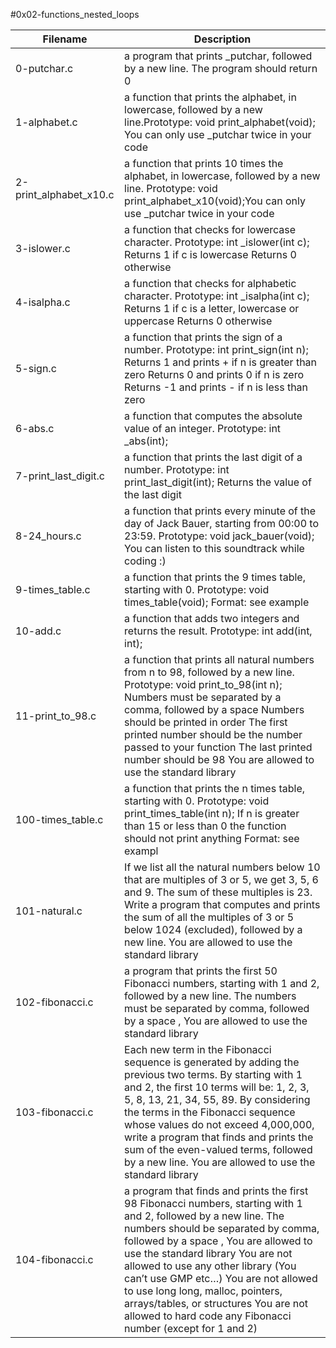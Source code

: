#0x02-functions_nested_loops

|Filename|Description|
|--------------|----------------------------|
|0-putchar.c|a program that prints _putchar, followed by a new line. The program should return 0|
|1-alphabet.c|a function that prints the alphabet, in lowercase, followed by a new line.Prototype: void print_alphabet(void); You can only use _putchar twice in your code|
|2-print_alphabet_x10.c|a function that prints 10 times the alphabet, in lowercase, followed by a new line. Prototype: void print_alphabet_x10(void);You can only use _putchar twice in your code|
|3-islower.c|a function that checks for lowercase character.    Prototype: int _islower(int c);    Returns 1 if c is lowercase    Returns 0 otherwise|
|4-isalpha.c|a function that checks for alphabetic character.    Prototype: int _isalpha(int c);    Returns 1 if c is a letter, lowercase or uppercase  Returns 0 otherwise|
|5-sign.c| a function that prints the sign of a number.    Prototype: int print_sign(int n);    Returns 1 and prints + if n is greater than zero    Returns 0 and prints 0 if n is zero    Returns -1 and prints - if n is less than zero|
|6-abs.c|a function that computes the absolute value of an integer.    Prototype: int _abs(int);|
|7-print_last_digit.c| a function that prints the last digit of a number.    Prototype: int print_last_digit(int);    Returns the value of the last digit|
|8-24_hours.c| a function that prints every minute of the day of Jack Bauer, starting from 00:00 to 23:59.    Prototype: void jack_bauer(void);    You can listen to this soundtrack while coding :)|
|9-times_table.c|a function that prints the 9 times table, starting with 0.    Prototype: void times_table(void);    Format: see example|
|10-add.c|a function that adds two integers and returns the result.    Prototype: int add(int, int);|
|11-print_to_98.c|a function that prints all natural numbers from n to 98, followed by a new line.    Prototype: void print_to_98(int n);    Numbers must be separated by a comma, followed by a space    Numbers should be printed in order    The first printed number should be the number passed to your function  The last printed number should be 98    You are allowed to use the standard library|
|100-times_table.c|a function that prints the n times table, starting with 0.    Prototype: void print_times_table(int n);    If n is greater than 15 or less than 0 the function should not print anything    Format: see exampl|
|101-natural.c|If we list all the natural numbers below 10 that are multiples of 3 or 5, we get 3, 5, 6 and 9. The sum of these multiples is 23. Write a program that computes and prints the sum of all the multiples of 3 or 5 below 1024 (excluded), followed by a new line.    You are allowed to use the standard library|
|102-fibonacci.c|a program that prints the first 50 Fibonacci numbers, starting with 1 and 2, followed by a new line.    The numbers must be separated by comma, followed by a space ,     You are allowed to use the standard library|
|103-fibonacci.c|Each new term in the Fibonacci sequence is generated by adding the previous two terms. By starting with 1 and 2, the first 10 terms will be: 1, 2, 3, 5, 8, 13, 21, 34, 55, 89. By considering the terms in the Fibonacci sequence whose values do not exceed 4,000,000, write a program that finds and prints the sum of the even-valued terms, followed by a new line.    You are allowed to use the standard library|
|104-fibonacci.c|a program that finds and prints the first 98 Fibonacci numbers, starting with 1 and 2, followed by a new line.    The numbers should be separated by comma, followed by a space ,    You are allowed to use the standard library    You are not allowed to use any other library (You can’t use GMP etc…)    You are not allowed to use long long, malloc, pointers, arrays/tables, or structures    You are not allowed to hard code any Fibonacci number (except for 1 and 2)|
